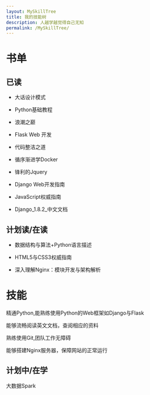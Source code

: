 ```yaml
---
layout: MySkillTree
title: 我的技能树
description: 人越学越觉得自己无知
permalink: /MySkillTree/
---
```


# 书单

## 已读

* 大话设计模式

* Python基础教程 

* 浪潮之巅

* Flask Web 开发

* 代码整洁之道

* 循序渐进学Docker

* 锋利的Jquery

* Django Web开发指南

* JavaScript权威指南

* Django_1.8.2_中文文档



## 计划读/在读

* 数据结构与算法+Python语言描述

* HTML5与CSS3权威指南

* 深入理解Nginx：模块开发与架构解析


# 技能

精通Python,能熟练使用Python的Web框架如Django与Flask

能够流畅阅读英文文档，查阅相应的资料

熟练使用Git,团队工作无障碍



能够搭建Nginx服务器，保障网站的正常运行




## 计划中/在学

大数据Spark










